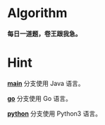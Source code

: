 # Algorithm

**每日一道题，卷王跟我急。**

# Hint

**[main](https://github.com/sakiila/algorithm)** 分支使用 Java 语言。

**[go](https://github.com/sakiila/algorithm/tree/go)** 分支使用 Go 语言。

**[python](https://github.com/sakiila/algorithm/tree/python)** 分支使用 Python3 语言。